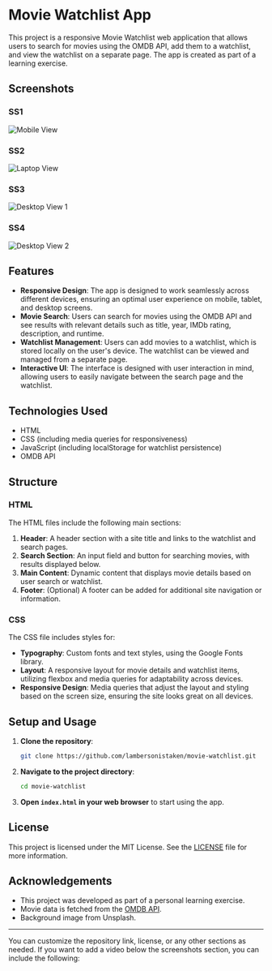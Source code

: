 

# Movie Watchlist App

This project is a responsive Movie Watchlist web application that allows users to search for movies using the OMDB API, add them to a watchlist, and view the watchlist on a separate page. The app is created as part of a learning exercise.

## Screenshots

### SS1
![Mobile View](./ss1.png)

### SS2
![Laptop View](./ss2.png)

### SS3
![Desktop View 1](./ss3.png)

### SS4
![Desktop View 2](./ss4.png)


## Features

- **Responsive Design**: The app is designed to work seamlessly across different devices, ensuring an optimal user experience on mobile, tablet, and desktop screens.
- **Movie Search**: Users can search for movies using the OMDB API and see results with relevant details such as title, year, IMDb rating, description, and runtime.
- **Watchlist Management**: Users can add movies to a watchlist, which is stored locally on the user's device. The watchlist can be viewed and managed from a separate page.
- **Interactive UI**: The interface is designed with user interaction in mind, allowing users to easily navigate between the search page and the watchlist.

## Technologies Used

- HTML
- CSS (including media queries for responsiveness)
- JavaScript (including localStorage for watchlist persistence)
- OMDB API

## Structure

### HTML

The HTML files include the following main sections:

1. **Header**: A header section with a site title and links to the watchlist and search pages.
2. **Search Section**: An input field and button for searching movies, with results displayed below.
3. **Main Content**: Dynamic content that displays movie details based on user search or watchlist.
4. **Footer**: (Optional) A footer can be added for additional site navigation or information.

### CSS

The CSS file includes styles for:

- **Typography**: Custom fonts and text styles, using the Google Fonts library.
- **Layout**: A responsive layout for movie details and watchlist items, utilizing flexbox and media queries for adaptability across devices.
- **Responsive Design**: Media queries that adjust the layout and styling based on the screen size, ensuring the site looks great on all devices.

## Setup and Usage

1. **Clone the repository**:
    ```sh
    git clone https://github.com/lambersonistaken/movie-watchlist.git
    ```

2. **Navigate to the project directory**:
    ```sh
    cd movie-watchlist
    ```

3. **Open `index.html` in your web browser** to start using the app.

## License

This project is licensed under the MIT License. See the [LICENSE](./LICENSE) file for more information.

## Acknowledgements

- This project was developed as part of a personal learning exercise.
- Movie data is fetched from the [OMDB API](http://www.omdbapi.com/).
- Background image from Unsplash.

---

You can customize the repository link, license, or any other sections as needed. If you want to add a video below the screenshots section, you can include the following:
